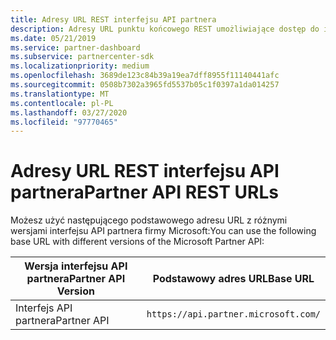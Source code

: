 ```yaml
---
title: Adresy URL REST interfejsu API partnera
description: Adresy URL punktu końcowego REST umożliwiające dostęp do interfejsu API partnera firmy Microsoft.
ms.date: 05/21/2019
ms.service: partner-dashboard
ms.subservice: partnercenter-sdk
ms.localizationpriority: medium
ms.openlocfilehash: 3689de123c84b39a19ea7dff8955f11140441afc
ms.sourcegitcommit: 0508b7302a3965fd5537b05c1f0397a1da014257
ms.translationtype: MT
ms.contentlocale: pl-PL
ms.lasthandoff: 03/27/2020
ms.locfileid: "97770465"
---
```

# <a name="partner-api-rest-urls"></a><span data-ttu-id="237b9-103">Adresy URL REST interfejsu API partnera</span><span class="sxs-lookup"><span data-stu-id="237b9-103">Partner API REST URLs</span></span>

<span data-ttu-id="237b9-104">Możesz użyć następującego podstawowego adresu URL z różnymi wersjami interfejsu API partnera firmy Microsoft:</span><span class="sxs-lookup"><span data-stu-id="237b9-104">You can use the following base URL with different versions of the Microsoft Partner API:</span></span>

| <span data-ttu-id="237b9-105">Wersja interfejsu API partnera</span><span class="sxs-lookup"><span data-stu-id="237b9-105">Partner API Version</span></span> | <span data-ttu-id="237b9-106">Podstawowy adres URL</span><span class="sxs-lookup"><span data-stu-id="237b9-106">Base URL</span></span> |
| --- | --- |
| <span data-ttu-id="237b9-107">Interfejs API partnera</span><span class="sxs-lookup"><span data-stu-id="237b9-107">Partner API</span></span> | `https://api.partner.microsoft.com/` |